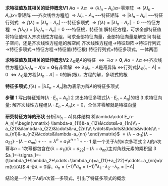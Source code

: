 **求特征值及其相关的延伸概念V1**
$A\alpha=\lambda\alpha$
$\Rightarrow (\lambda I_n-A_n)\alpha=$零矩阵
$\Rightarrow (\lambda I_n-A_n)x=$零矩阵  ---齐次线性方程组
$\Rightarrow \lambda I_n-A_n$ ---特征矩阵
$\Rightarrow |\lambda I_n-A_n|$ ---特征行列式
$\Rightarrow f(\lambda)=|\lambda I_n-A_n|$ ---特征多项式
$\Rightarrow f(\lambda)=|\lambda I_n-A_n|=0$ ---特征方程
$\Rightarrow f(\lambda_0)=|\lambda_0 I_n-A_n|=0$ ---特征根，特征值
解特征方程，可求全部特征值
将特征值带入齐次线性方程组，可求全部特征向量，全部特征向量是解空间
特征子空间，还是齐次线性方程组的解空间
齐次线性方程组$\to$特征矩阵$\to$特征行列式$\to$特征多项式$\to$特征方程$\to$特征值(特征根)
特征行列式=特征多项式，一体两面

**求特征值及其相关的延伸概念V2**
$\lambda_0$是$A$的特征
$\iff\exists\alpha\neq\mathbf0,A\alpha=\lambda\alpha$
$\iff$齐次线性方程组$(\lambda_0 I_n-A)x=\mathbf0$有非零解
$\iff\lambda_0 I_n-A$是奇异阵
$\iff$行列式$|\lambda_0 I_n-A|=0$
$\iff\lambda_0$是方程$|\lambda I_n-A|=0$的解(根)，方程的解，多项式的根

**特征多项式**
$f(\lambda)=|\lambda E_n-A_n|$称为表示方阵$A$的特征多项式

**步骤**
1 写出特征矩阵$[\lambda\cdot E_n-A_n]$
2 求出特征多项式$|\lambda\cdot E_n-A_n|$的根
3 求特征向量: 解齐次线性方程组$(\lambda\cdot E_n-A_n)x=0$，全体非零解就是特征向量

**研究特征方阵的形状**
分析$|\lambda I_n-A|$具体结构
$|\lambda\cdot E_n-A_n|=\begin{vmatrix}
\lambda-a_{11}&-a_{12}&\cdots&-a_{1n}\\\
-a_{21}&\lambda-a_{22}&\cdots&-a_{2n}\\\
\vdots&\vdots&\ddots&\vdots\\\
-a_{n1}&-a_{n2}&\cdots&\lambda-a_{nn}
\end{vmatrix}$
$=(\lambda-a_{11})(\lambda-a_{22})\cdots(\lambda-a_{nn})+\cdots$
$=\lambda^n+a_1\lambda^{n-1}+\cdots$
1 是一个关于$\lambda$的$n$次多项式
2 $\lambda$的$n$次幂与$n-1$次幂都包含在$(\lambda-a_{11})(\lambda-a_{22})\cdots(\lambda-a_{nn})$主对角线元素的乘积里
3 $a_1=-\sigma_1=-(\lambda_1+\lambda_2+\cdots+\lambda_n)=a_{11}+a_{22}+\cdots+a_{nn}=\rm{tr}(A)$
4 令$\lambda=0$得，$a_n=(-1)^n\sigma_n=(-1)^n\lambda_1\cdot\lambda_2\cdots\lambda_n=|-A|$

结论是一个关于$\lambda$的$n$次首一多项式，引出了特征多项式的概念
